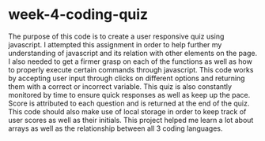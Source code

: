 # week-4-coding-quiz
The purpose of this code is to create a user responsive quiz using javascript.  I attempted this assignment in order to help further my understanding of javascript and its relation with other elements on the page.  I also needed to get a firmer grasp on each of the functions as well as how to properly execute certain commands through javascript.  This code works by accepting user input through clicks on different options and returning them with a correct or incorrect variable.  This quiz is also constantly monitored by time to ensure quick responses as well as keep up the pace.  Score is attributed to each question and is returned at the end of the quiz.  This code should also make use of local storage in order to keep track of user scores as well as their initials.  This project helped me learn a lot about arrays as well as the relationship between all 3 coding languages.  